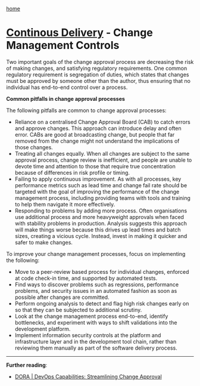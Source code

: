 [home](../README.md)
# [Continous Delivery](README.md) - Change Management Controls

Two important goals of the change approval process are decreasing the risk of making changes, and satisfying regulatory requirements. One common regulatory requirement is segregation of duties, which states that changes must be approved by someone other than the author, thus ensuring that no individual has end-to-end control over a process.


**Common pitfalls in change approval processes**

The following pitfalls are common to change approval processes:

* Reliance on a centralised Change Approval Board (CAB) to catch errors and approve changes. This approach can introduce delay and often error. CABs are good at broadcasting change, but people that far removed from the change might not understand the implications of those changes.
* Treating all changes equally. When all changes are subject to the same approval process, change review is inefficient, and people are unable to devote time and attention to those that require true concentration because of differences in risk profile or timing.
* Failing to apply continuous improvement. As with all processes, key performance metrics such as lead time and change fail rate should be targeted with the goal of improving the performance of the change management process, including providing teams with tools and training to help them navigate it more effectively.
* Responding to problems by adding more process. Often organisations use additional process and more heavyweight approvals when faced with stability problems in production. Analysis suggests this approach will make things worse because this drives up lead times and batch sizes, creating a vicious cycle. Instead, invest in making it quicker and safer to make changes.


To improve your change management processes, focus on implementing the following:

* Move to a peer-review based process for individual changes, enforced at code check-in time, and supported by automated tests.
* Find ways to discover problems such as regressions, performance problems, and security issues in an automated fashion as soon as possible after changes are committed.
* Perform ongoing analysis to detect and flag high risk changes early on so that they can be subjected to additional scrutiny.
* Look at the change management process end-to-end, identify bottlenecks, and experiment with ways to shift validations into the development platform.
* Implement information security controls at the platform and infrastructure layer and in the development tool chain, rather than reviewing them manually as part of the software delivery process.


---
**Further reading**:
* [DORA | DevOps Capabilities: Streamlining Change Approval](https://dora.dev/devops-capabilities/process/streamlining-change-approval/)

